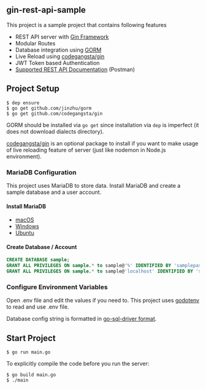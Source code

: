 ## gin-rest-api-sample

This project is a sample project that contains following features

- REST API server with [Gin Framework](https://github.com/gin-gonic/gin)
- Modular Routes
- Database integration using [GORM](http://gorm.io/)
- Live Reload using [codegangsta/gin](https://github.com/codegangsta/gin)
- JWT Token based Authentication
- [Supported REST API Documentation](https://documenter.getpostman.com/view/723994/RWTeVNA4) (Postman)


## Project Setup

```
$ dep ensure
$ go get github.com/jinzhu/gorm
$ go get github.com/codegangsta/gin
```

GORM should be installed via `go get` since installation via `dep` is imperfect (it does not download dialects directory).

[codegangsta/gin](https://github.com/codegangsta/gin) is an optional package to install if you want to make usage of live reloading feature of server (just like nodemon in Node.js environment). 

### MariaDB Configuration

This project uses MariaDB to store data. Install MariaDB and create a sample database and a user account.

#### Install MariaDB

- [macOS](https://mariadb.com/kb/en/library/installing-mariadb-on-macos-using-homebrew/)
- [Windows](https://mariadb.com/kb/en/library/installing-mariadb-msi-packages-on-windows/)
- [Ubuntu](https://www.itzgeek.com/how-tos/linux/ubuntu-how-tos/install-mariadb-on-ubuntu-16-04.html)


#### Create Database / Account
```sql
CREATE DATABASE sample;
GRANT ALL PRIVILEGES ON sample.* to sample@'%' IDENTIFIED BY 'samplepass';
GRANT ALL PRIVILEGES ON sample.* to sample@'localhost' IDENTIFIED BY 'samplepass';
```

### Configure Environment Variables

Open .env file and edit the values if you need to. This project uses [godotenv](https://github.com/joho/godotenv) to read and use .env file. 

Database config string is formatted in [go-sql-driver format](https://github.com/go-sql-driver/mysql#parameters).

## Start Project

```
$ go run main.go
```

To explicitly compile the code before you run the server:

```
$ go build main.go
$ ./main
```